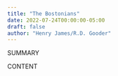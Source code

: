 ```yaml
---
title: "The Bostonians"
date: 2022-07-24T00:00:00-05:00
draft: false
author: "Henry James/R.D. Gooder"
---
```


SUMMARY

<!--more-->

CONTENT